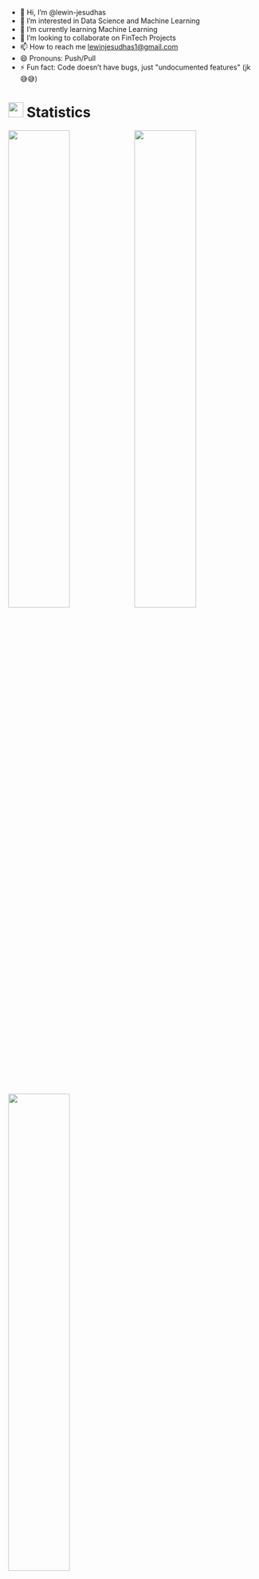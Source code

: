 - 👋 Hi, I’m @lewin-jesudhas
- 👀 I’m interested in Data Science and Machine Learning
- 🌱 I’m currently learning Machine Learning
- 💞️ I’m looking to collaborate on FinTech Projects
- 📫 How to reach me lewinjesudhas1@gmail.com
- 😄 Pronouns: Push/Pull
- ⚡ Fun fact: Code doesn’t have bugs, just "undocumented features" (jk :sweat_smile::sweat_smile:)

<!---
lewin-jesudhas/lewin-jesudhas is a ✨ special ✨ repository because its `README.md` (this file) appears on your GitHub profile.
You can click the Preview link to take a look at your changes.
--->
# <img src="https://media4.giphy.com/media/MIGbtLZoVjbl0bYbAd/giphy.gif?cid=ecf05e472t2h0i8d7dcjaoau9iqtchhr899hxmpxzzgc7lyw&rid=giphy.gif" width="30"> Statistics

<!--![lewin-jesudhas's Stats](https://github-readme-stats.vercel.app/api?username=lewin-jesudhas&theme=tokyonight&show_icons=true&hide_border=true&count_private=true) 
![lewin-jesudhas's Top Languages](https://github-readme-stats.vercel.app/api/top-langs/?username=lewin-jesudhas&theme=tokyonight&show_icons=true&hide_border=true&layout=compact)
![GitHub Streak](https://github-readme-streak-stats.herokuapp.com?user=lewin-jesudhas&theme=dark&hide_border=true)-->



<img width="49.5%" src="https://github-readme-stats.vercel.app/api?username=lewin-jesudhas&show_icons=true&include_all_commits=false&theme=tokyonight&hide_border=true">
<img width="49.5%" src="https://github-readme-streak-stats.herokuapp.com/?user=lewin-jesudhas&theme=radical&hide_border=true">		  
<img width="49.5%" src="https://github-readme-stats.vercel.app/api/top-langs/?username=lewin-jesudhas&theme=radical&bg_color=282828&hide_border=true&include_all_commits=true&count_private=true&layout=compact">


